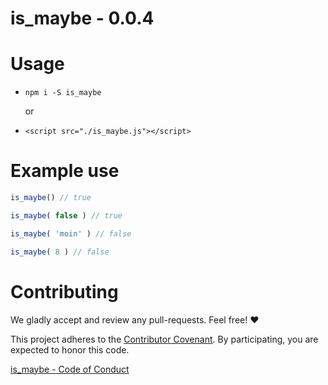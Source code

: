 is_maybe - 0.0.4
====================

Usage
=====

- `npm i -S is_maybe`

    or

- `<script src="./is_maybe.js"></script>`


Example use
===========


```javascript
is_maybe() // true

is_maybe( false ) // true

is_maybe( 'moin' ) // false

is_maybe( 8 ) // false
```


Contributing
============

We gladly accept and review any pull-requests. Feel free! :heart:


This project adheres to the [Contributor Covenant](http://contributor-covenant.org/). By participating, you are expected to honor this code.

[is_maybe - Code of Conduct](./CODE_OF_CONDUCT.md)